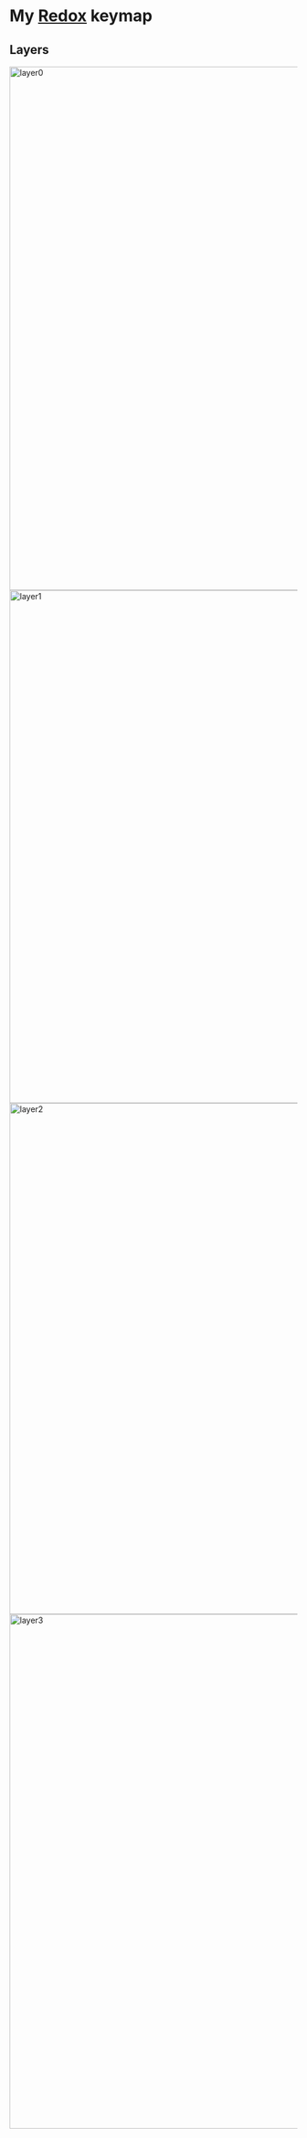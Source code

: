 # My [Redox](https://github.com/mattdibi/redox-keyboard) keymap

## Layers
<img width="917" alt="layer0" src="https://github.com/md5orsha256/redox-keymap/assets/17884471/2e1a7fd4-5e25-4be8-94da-b6cc405bfffb">
<img width="898" alt="layer1" src="https://github.com/md5orsha256/redox-keymap/assets/17884471/a0253de5-7b63-4b8b-9bca-3c44d5f52007">
<img width="895" alt="layer2" src="https://github.com/md5orsha256/redox-keymap/assets/17884471/72847583-f796-4a5b-88c0-99d8fe4a5cfd">
<img width="901" alt="layer3" src="https://github.com/md5orsha256/redox-keymap/assets/17884471/89fc7ecc-5d1b-40af-a0bf-10797f54b186">
